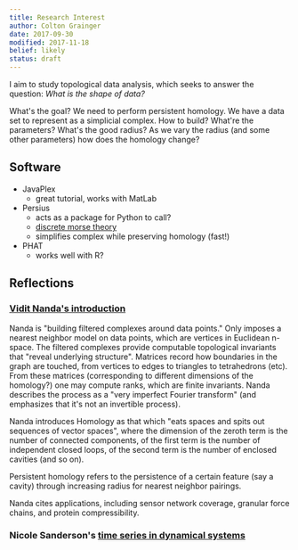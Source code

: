 ```yaml
---
title: Research Interest
author: Colton Grainger
date: 2017-09-30
modified: 2017-11-18
belief: likely 
status: draft 
---
```


I aim to study topological data analysis, which seeks to answer the question: *What is the shape of data?*

What's the goal? We need to perform persistent homology. We have a data set to represent as a simplicial complex. How to build? What're the parameters? What's the good radius? As we vary the radius (and some other parameters) how does the homology change?

## Software
- JavaPlex
	- great tutorial, works with MatLab
- Persius 
	- acts as a package for Python to call?
	- [discrete morse theory](https://en.wikipedia.org/wiki/Discrete_Morse_theory)
	- simplifies complex while preserving homology (fast!)
- PHAT
	- works well with R?

## Reflections

### [Vidit Nanda's introduction](https://www.youtube.com/watch?v=JqajfI4-WnM)

Nanda is "building filtered complexes around data points." Only imposes a nearest neighbor model on data points, which are vertices in Euclidean n-space. The filtered complexes provide computable topological invariants that "reveal underlying structure". Matrices record how boundaries in the graph are touched, from vertices to edges to triangles to tetrahedrons (etc). From these matrices (corresponding to different dimensions of the homology?) one may compute ranks, which are finite invariants. Nanda describes the process as a "very imperfect Fourier transform" (and emphasizes that it's not an invertible process). 

Nanda introduces Homology as that which "eats spaces and spits out sequences of vector spaces", where the dimension of the zeroth term is the number of connected components, of the first term is the number of independent closed loops, of the second term is the number of enclosed cavities (and so on).

Persistent homology refers to the persistence of a certain feature (say a cavity) through increasing radius for nearest neighbor pairings. 

Nanda cites applications, including sensor network coverage, granular force chains, and protein compressibility.

### Nicole Sanderson's [time series in dynamical systems](https://arxiv.org/abs/1708.09359)
